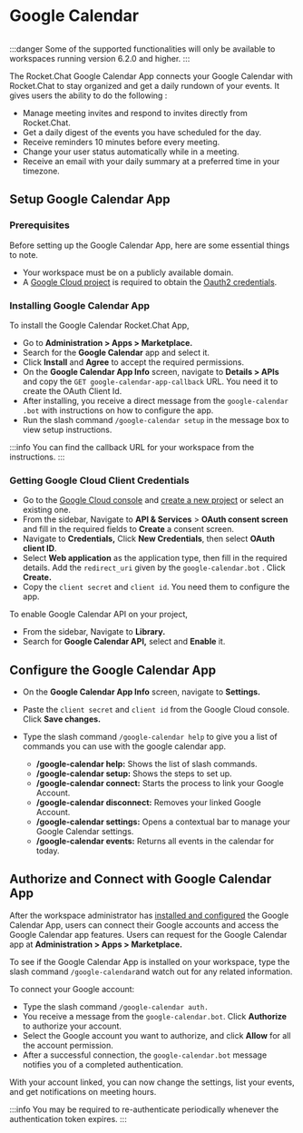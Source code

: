 # Google Calendar

<figure><img src="/Premium.svg" alt=""></img><figcaption></figcaption></figure>

:::danger
Some of the supported functionalities will only be available to workspaces running version 6.2.0 and higher.
:::

The Rocket.Chat Google Calendar App connects your Google Calendar with Rocket.Chat to stay organized and get a daily rundown of your events. It gives users the ability to do the following :

* Manage meeting invites and respond to invites directly from Rocket.Chat.
* Get a daily digest of the events you have scheduled for the day.
* Receive reminders 10 minutes before every meeting.
* Change your user status automatically while in a meeting.
* Receive an email with your daily summary at a preferred time in your timezone.

## Setup Google Calendar App

### Prerequisites

Before setting up the Google Calendar App, here are some essential things to note.&#x20;

* Your workspace must be on a publicly available domain.
* A [Google Cloud project](https://console.cloud.google.com/) is required to obtain the [Oauth2 credentials](https://support.google.com/googleapi/answer/6158849?hl=en).

### Installing Google Calendar App

To install the Google Calendar Rocket.Chat App,

* Go to **Administration > Apps > Marketplace.**
* Search for the **Google Calendar** app and select it.
* Click **Install** and **Agree** to accept the required permissions.
* On the **Google Calendar App Info** screen, navigate to **Details > APIs** and copy the  `GET google-calendar-app-callback` URL. You need it to create the OAuth Client Id.
* After installing, you receive a direct message from the   `google-calendar .bot` with instructions on how to configure the app.&#x20;
* Run the slash command `/google-calendar setup` in the message box to view setup instructions.

:::info
You can find the callback URL  for your workspace from the instructions.
:::

### Getting Google Cloud Client Credentials

* Go to the [Google Cloud console](https://console.cloud.google.com/) and [create a new project](https://support.google.com/googleapi/answer/6158849?hl=en) or select an existing one.
* From the sidebar, Navigate to **API & Services** > **OAuth consent screen** and fill in the required fields to **Create** a consent screen.
* Navigate to **Credentials,** Click **New Credentials**, then select **OAuth client ID**.
* Select **Web application** as the application type, then fill in the required details. Add the  `redirect_uri` given by the `google-calendar.bot` . Click **Create.**
* Copy the `client secret` and `client id`. You need them to configure the app.

To enable Google Calendar API on your project,

* From the sidebar, Navigate to **Library.**
* Search for **Google Calendar API,** select and **Enable** it.

## Configure the Google Calendar App

* On the **Google Calendar App Info** screen, navigate to **Settings.**
* Paste the `client secret` and `client id`  from the Google Cloud console. Click **Save changes.**
*   Type the slash command `/google-calendar help` to give you a list of commands you can use with the google calendar app.

    * **/google-calendar help:** Shows the list of slash commands.
    * **/google-calendar setup:** Shows the steps to set up.
    * **/google-calendar connect:** Starts the process to link your Google Account.
    * **/google-calendar disconnect:** Removes your linked Google Account.
    * **/google-calendar settings:** Opens a contextual bar to manage your Google Calendar settings.
    * **/google-calendar events:** Returns all events in the calendar for today.



## Authorize and Connect with Google Calendar App

After the workspace administrator has [installed and configured](./#setup-google-calendar-app) the Google Calendar App, users can connect their Google accounts and access the Google Calendar app features. Users can request for the Google Calendar app at **Administration > Apps > Marketplace.**

To see if the Google Calendar App is installed on your workspace, type the slash command `/google-calendar`and watch out for any related information.

To connect your Google account:

* Type the slash command `/google-calendar auth.`
* You receive a message from the `google-calendar.bot`. Click **Authorize** to authorize your account.
* Select the Google account you want to authorize, and click **Allow** for all the account permission.
* After a successful connection, the `google-calendar.bot` message notifies you of a completed authentication.

With your account linked, you can now change the settings, list your events, and get notifications on meeting hours.

:::info
You may be required to re-authenticate periodically whenever the authentication token expires.
:::

